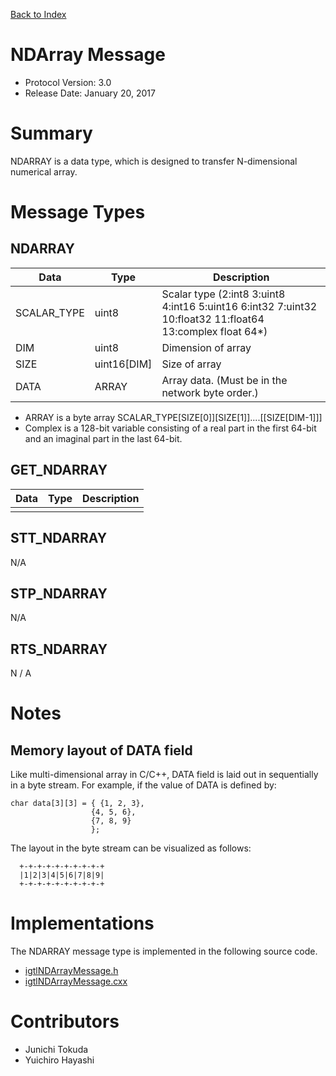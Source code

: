 [Back to Index](/Documents/Protocol/index.md)

NDArray Message
===============

- Protocol Version: 3.0
- Release Date: January 20, 2017

Summary
=======

NDARRAY is a data type, which is designed to transfer N-dimensional numerical
array.


Message Types
=============

NDARRAY
-------

 Data         | Type          | Description
--------------|---------------|-------------------------------------------------
 SCALAR_TYPE  | uint8         | Scalar type (2:int8 3:uint8 4:int16 5:uint16 6:int32 7:uint32 10:float32 11:float64 13:complex float 64*)
 DIM          | uint8         | Dimension of array
 SIZE         | uint16[DIM]   | Size of array
 DATA         | ARRAY         | Array data. (Must be in the network byte order.)

* ARRAY is a byte array SCALAR_TYPE[SIZE[0]][SIZE[1]]....[[SIZE[DIM-1]]]
* Complex is a 128-bit variable consisting of a real part in the first 64-bit and an imaginal part in the last 64-bit.

GET_NDARRAY
-------------------

 Data         | Type          | Description
--------------|---------------|-------------------------------------------------
              |               |

STT_NDARRAY
-------------------

N/A

STP_NDARRAY
-------------------

N/A

RTS_NDARRAY
-------------------

N / A


Notes
===================
Memory layout of DATA field
-------------------
Like multi-dimensional array in C/C++, DATA field is laid out in sequentially in a byte stream. For example, if the value of DATA is defined by:

    char data[3][3] = { {1, 2, 3},
                      {4, 5, 6},
                      {7, 8, 9}
                      };

The layout in the byte stream can be visualized as follows:

      +-+-+-+-+-+-+-+-+-+
      |1|2|3|4|5|6|7|8|9|
      +-+-+-+-+-+-+-+-+-+

Implementations
===================

The NDARRAY message type is implemented in the following source code.

* [igtlNDArrayMessage.h](/Source/igtlNDArrayMessage.h)
* [igtlNDArrayMessage.cxx](/Source/igtlNDArrayMessage.cxx)


Contributors
===================

* Junichi Tokuda
* Yuichiro Hayashi







